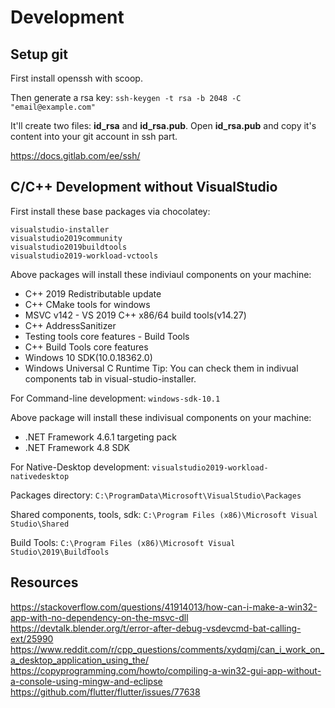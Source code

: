 # Development
## Setup git
First install openssh with scoop.

Then generate a rsa key:
`ssh-keygen -t rsa -b 2048 -C "email@example.com"`

It'll create two files: __id_rsa__ and __id_rsa.pub__.
Open __id_rsa.pub__ and copy it's content into your git account in ssh part.

https://docs.gitlab.com/ee/ssh/

## C/C++ Development without VisualStudio
First install these base packages via chocolatey:

```
visualstudio-installer
visualstudio2019community
visualstudio2019buildtools
visualstudio2019-workload-vctools
```

Above packages will install these indiviaul components on your machine:
- C++ 2019 Redistributable update
- C++ CMake tools for windows
- MSVC v142 - VS 2019 C++ x86/64 build tools(v14.27)
- C++ AddressSanitizer
- Testing tools core features - Build Tools
- C++ Build Tools core features
- Windows 10 SDK(10.0.18362.0)
- Windows Universal C Runtime
Tip: You can check them in indivual components tab in visual-studio-installer.

For Command-line development:
`windows-sdk-10.1`

Above package will install these indivisual components on your machine:
- .NET Framework 4.6.1 targeting pack
- .NET Framework 4.8 SDK

For Native-Desktop development:
`visualstudio2019-workload-nativedesktop`

Packages directory:
`C:\ProgramData\Microsoft\VisualStudio\Packages`

Shared components, tools, sdk:
`C:\Program Files (x86)\Microsoft Visual Studio\Shared`

Build Tools:
`C:\Program Files (x86)\Microsoft Visual Studio\2019\BuildTools`

## Resources
https://stackoverflow.com/questions/41914013/how-can-i-make-a-win32-app-with-no-dependency-on-the-msvc-dll
https://devtalk.blender.org/t/error-after-debug-vsdevcmd-bat-calling-ext/25990
https://www.reddit.com/r/cpp_questions/comments/xydqmj/can_i_work_on_a_desktop_application_using_the/
https://copyprogramming.com/howto/compiling-a-win32-gui-app-without-a-console-using-mingw-and-eclipse
https://github.com/flutter/flutter/issues/77638
